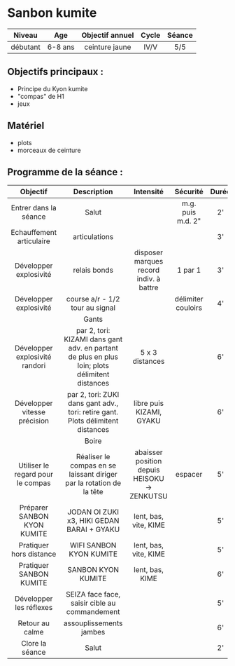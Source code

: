 # Sanbon kumite

|Niveau | Age | Objectif annuel | Cycle | Séance |
|:-:|:-:|:-:|:-:|:-:|
|débutant | 6-8 ans | ceinture jaune | IV/V | 5/5 |

## Objectifs principaux :
- Principe du Kyon kumite
- "compas" de H1
- jeux

## Matériel
- plots
- morceaux de ceinture

## Programme de la séance :

| Objectif | Description | Intensité | Sécurité | Durée |
|:--------:|:-----------:|:---------:|:--------:|:-----:|
| Entrer dans la séance| Salut |  | m.g. puis m.d. 2"| 2' |
| Echauffement articulaire | articulations | | | 3' |
| Développer explosivité | relais bonds | disposer marques record indiv. à battre| 1 par 1 | 3' |
| Développer explosivité | course a/r - 1/2 tour au signal |  | délimiter couloirs | 4' |
| | Gants | |
| Développer explosivité randori | par 2, tori: KIZAMI dans gant adv. en partant de plus en plus loin; plots délimitent distances | 5 x 3 distances | | 6' |
| Développer vitesse précision | par 2, tori: ZUKI dans gant adv., tori: retire gant. Plots délimitent distances | libre puis KIZAMI, GYAKU | | 6' |
| | Boire | |
| Utiliser le regard pour le compas| Réaliser le compas en se laissant diriger par la rotation de la tête | abaisser position depuis HEISOKU &rarr; ZENKUTSU | espacer | 5' |
| Préparer SANBON KYON KUMITE | JODAN OI ZUKI x3, HIKI GEDAN BARAI + GYAKU | lent, bas, vite, KIME | | 5' |
| Pratiquer hors distance | WIFI SANBON KYON KUMITE | lent, bas, vite, KIME | | 5' |
| Pratiquer SANBON KUMITE | SANBON KYON KUMITE | lent, bas, KIME | | 6' |
| Développer les réflexes | SEIZA face face, saisir cible au commandement | | | 5' |
| Retour au calme | assouplissements jambes | | | 6' | 
| Clore la séance | Salut | | | 2' |